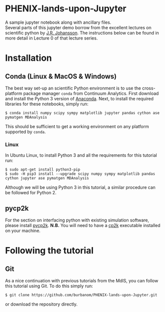 # PHENIX-lands-upon-Jupyter
A sample jupyter notebook along with ancillary files.  
Several parts of this jupyter demo borrow from the excellent lectures on scientific python by [J.R. Johansson](https://github.com/jrjohansson/scientific-python-lectures). The instructions below can be found in more detail in Lecture 0 of that lecture series.  

# Installation
## Conda (Linux & MacOS & Windows)
The best way set-up an scientific Python environment is to use the cross-platform package manager `conda` from Continuum Analytics. First download and install the Python 3 version of [Anaconda](https://www.continuum.io/downloads). Next, to install the required libraries for these notebooks, simply run:

    $ conda install numpy scipy sympy matplotlib jupyter pandas cython ase pymatgen MDAnalysis

This should be sufficient to get a working environment on any platform supported by `conda`.

### Linux
In Ubuntu Linux, to install Python 3 and all the requirements for this tutorial run:

    $ sudo apt-get install python3-pip
    $ sudo -H pip3 install --upgrade scipy numpy sympy matplotlib pandas cython jupyter ase pymatgen MDAnalysis

Although we will be using Python 3 in this tutorial, a similar procedure can be followed for Python 2.

## pycp2k
For the section on interfacing python with existing simulation software, please install [pycp2k](https://github.com/SINGROUP/pycp2k). **N.B.** You will need to have a [cp2k](https://www.cp2k.org/download) executable installed on your machine.

# Following the tutorial
## Git
As a nice continuation with previous tutorials from the MdlS, you can follow this tutorial using Git. To do this simply run:
    
    $ git clone https://github.com/burbanom/PHENIX-lands-upon-Jupyter.git
    
or download the repository directly. 
